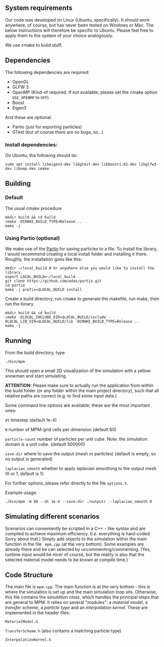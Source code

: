 ## System requirements
Our code was developed on Linux  (Ubuntu, specifically). It should work anywhere, of course, but has never been tested on Windows or Mac. The below instructions will therefore be specific to Ubuntu. Please feel free to apply them to the system of your choice analogously.

We use cmake to build stuff.

## Dependencies

The following dependencies are required:
 - OpenGL
 - GLFW 3
 - OpenMP (Kind-of required. If not available, please set the cmake option ```USE_OPENMP``` to ```OFF```)
 - Boost
 - Eigen3
 
And these are optional:
 - Partio (just for exporting particles)
 - GTest (but of course there are no bugs, so...)

### Install dependencies:
On Ubuntu, the following should do:
```
sudo apt install libeigen3-dev libgtest-dev libboost1.65-dev libglfw3-dev libomp-dev cmake 
```

## Building

### Default
The usual cmake procedure
```
mkdir build && cd build
cmake -DCMAKE_BUILD_TYPE=Release .. 
make -j
```
### Using Partio (optional)

We make use of the [Partio](http://partio.us/) for saving particles to a file. To install the library, I would recommend creating a local install folder and installing it there. Roughly, the installation goes like this:
```
mkdir ~/local_build # Or anywhere else you would like to install the library.
export LOCAL_BUILD=~/local_build
git clone https://github.com/wdas/partio.git
cd partio
make -j prefix=$LOCAL_BUILD install
```

Create a build directory, run cmake to generate the makefile, run make, then run the binary.
```
mkdir build && cd build
cmake -DLOCAL_INCLUDE_DIR=$LOCAL_BUILD/include -DLOCAL_LIB_DIR=$LOCAL_BUILD/lib -DCMAKE_BUILD_TYPE=Release ..
make -j
```

## Running
From the build directory, type
```
./bin/mpm
```
This should open a small 2D visualization of the simulation with a yellow snowman and start simulating.

**ATTENTION:** Please make sure to actually run the application from within the build folder (or any folder within the main project directory), such that all relative paths are correct (e.g. to find some input data.)

Some command line options are available; these are the most important ones:

``` dt ``` 		timestep (default 1e-4)

``` N ``` 		number of MPM-grid cells per dimension (default 60)

``` particle-count ```  number of particles per unit cube. Note: the simulation domain is a unit cube. (default 500000)

``` save-dir ```   where to save the output (mesh or particles) (default is empty, so no output is generated)

``` laplacian_smooth ``` whether to apply laplacian smoothing to the output mesh (0 or 1, default is 1).


For further options, please refer directly to the file  ```options.h```.

Example usage:
```
./bin/mpm -N 80 --dt 1e-4 --save-dir ./output/ --laplacian_smooth 0
```

## Simulating different scenarios
Scenarios can conveniently be scripted in a C++ - like syntax and are compiled to achieve maximum efficiency. (I.e. everything is hard-coded. Sorry about that.) Simply add objects to the simulation within the main function in the file ``` mpm.cpp``` (at the very bottom). Some examples are already there and be can selected by uncommenting/commenting.
(Yes, runtime input would be nicer of course, but the reality is also that the selected material model needs to be known at compile time.)

## Code Structure
The main file is ```mpm.cpp```. The main function is at the very bottom - this is where the simulation is set up and the main simulation loop sits. Otherwise, this file contains the *simulation class*, which handles the principal steps that are general to MPM. It relies on several "modules": a *material model*, a *transfer scheme*, a *particle type* and an *interpolation kernel*. 
These are implemented in the header files:

```MaterialModel.h```

```TransferScheme.h``` (also contains a matching particle type)

```InterpolationKernel.h```
